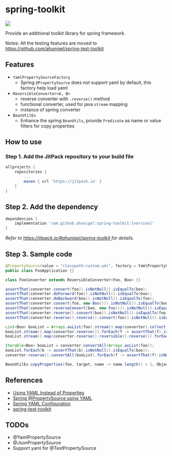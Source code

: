 # spring-toolkit
[![](https://jitpack.io/v/ahunigel/spring-toolkit.svg)](https://jitpack.io/#ahunigel/spring-toolkit)

Provide an additional toolkit library for spring framework.

Notes: All the testing features are moved to https://github.com/ahunigel/spring-test-toolkit

## Features
- `YamlPropertySourceFactory`
    - Spring `@PropertySource` does not support yaml by default, this factory help load yaml
- `ReversibleConverter<A, B>`
    - reverse converter with `.reverse()` method
    - functional converter, used for java `stream` mapping
    - instance of spring converter
- `BeanUtilEx`
    - Enhance the spring `BeanUtils`, provide `Predicate` as name or value filters for copy properties

## How to use

### Step 1. Add the JitPack repository to your build file
```groovy
allprojects {
    repositories {
        ...
        maven { url 'https://jitpack.io' }
    }
}
```
## Step 2. Add the dependency
```groovy
dependencies {
    implementation 'com.github.ahunigel:spring-toolkit:{version}'
}
```
_Refer to https://jitpack.io/#ahunigel/spring-toolkit for details._

## Step 3. Sample code
```java
@PropertySource(value = "classpath:custom.yml", factory = YamlPropertySourceFactory.class)
public class FooApplication {}
```

```java
class FooConverter extends ReversibleConverter<Foo, Boo> {}
```

```java
assertThat(converter.convert(foo)).isNotNull().isEqualTo(boo);
assertThat(converter.doForward(foo)).isNotNull().isEqualTo(boo);
assertThat(converter.doBackward(boo)).isNotNull().isEqualTo(foo);
assertThat(converter.convert(foo, new Boo())).isNotNull().isEqualTo(boo);
assertThat(converter.reverseConvert(boo, new Foo())).isNotNull().isEqualTo(foo);
assertThat(converter.reverse().convert(boo)).isNotNull().isEqualTo(foo);
assertThat(converter.reverse().reverse().convert(foo)).isNotNull().isEqualTo(boo);

List<Boo> booList = Arrays.asList(foo).stream().map(converter).collect(Collectors.toList());
booList.stream().map(converter.reverse()).forEach(f -> assertThat(f).isNotNull().isEqualTo(foo));
booList.stream().map(converter.reverse().reversible().reverse()).forEach(f -> assertThat(f).isNotNull().isEqualTo(foo));

Iterable<Boo> booList = converter.convertAll(Arrays.asList(foo));
booList.forEach(b -> assertThat(b).isNotNull().isEqualTo(boo));
converter.reverse().convertAll(booList).forEach(f -> assertThat(f).isNotNull().isEqualTo(foo));
```

```java
BeanUtilEx.copyProperties(foo, target, name -> name.length() > 1, Objects::nonNull);
```
## References
- [Using YAML Instead of Properties](https://docs.spring.io/spring-boot/docs/current/reference/htmlsingle/#boot-features-external-config-yaml)
- [Spring @PropertySource using YAML](https://stackoverflow.com/questions/21271468/spring-propertysource-using-yaml)
- [Spring YAML Configuration](https://www.baeldung.com/spring-yaml)
- [spring-test-toolkit](https://github.com/ahunigel/spring-test-toolkit)

## TODOs

- @YamlPropertySource
- @JsonPropertySource
- Support yaml for @TestPropertySource

